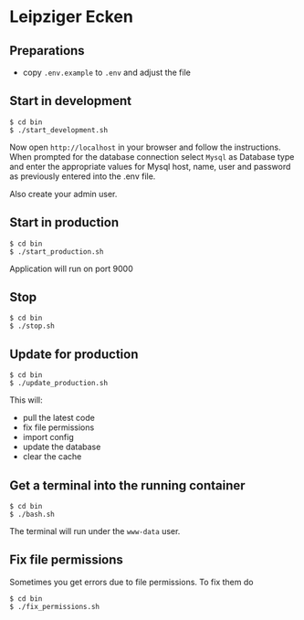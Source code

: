 # Leipziger Ecken

## Preparations

- copy `.env.example` to `.env` and adjust the file

## Start in development

```
$ cd bin
$ ./start_development.sh
```

Now open `http://localhost` in your browser and follow the instructions.
When prompted for the database connection select `Mysql` as Database type and enter the appropriate values for Mysql host, name, user and password as previously entered into the .env file.

Also create your admin user.

## Start in production

```
$ cd bin
$ ./start_production.sh
```

Application will run on port 9000

## Stop

```
$ cd bin
$ ./stop.sh
```

## Update for production

```
$ cd bin
$ ./update_production.sh
```

This will:

- pull the latest code
- fix file permissions
- import config
- update the database
- clear the cache


## Get a terminal into the running container

```
$ cd bin
$ ./bash.sh
```

The terminal will run under the `www-data` user.

## Fix file permissions

Sometimes you get errors due to file permissions.
To fix them do

```
$ cd bin
$ ./fix_permissions.sh
```
